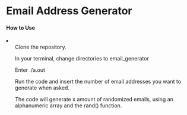 <h1> Email Address Generator </h1>

<h4> How to Use </h4>

<li>

<ul> Clone the repository. </ul>

<ul> In your terminal, change directories to email_generator </ul>

<ul> Enter ./a.out </ul>

<ul>Run the code and insert the number of email addresses you want to generate when asked.</ul>

<ul>The code will generate x amount of randomized emails, using an alphanumeric array and the rand() function.</ul>

</li>
